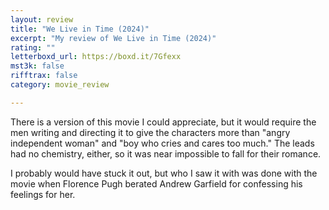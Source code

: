 ```yaml
---
layout: review
title: "We Live in Time (2024)"
excerpt: "My review of We Live in Time (2024)"
rating: ""
letterboxd_url: https://boxd.it/7Gfexx
mst3k: false
rifftrax: false
category: movie_review

---
```


There is a version of this movie I could appreciate, but it would require the men writing and directing it to give the characters more than "angry independent woman" and "boy who cries and cares too much." The leads had no chemistry, either, so it was near impossible to fall for their romance.

I probably would have stuck it out, but who I saw it with was done with the movie when Florence Pugh berated Andrew Garfield for confessing his feelings for her.